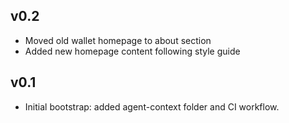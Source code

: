
## v0.2
- Moved old wallet homepage to about section
- Added new homepage content following style guide
## v0.1
- Initial bootstrap: added agent-context folder and CI workflow.
